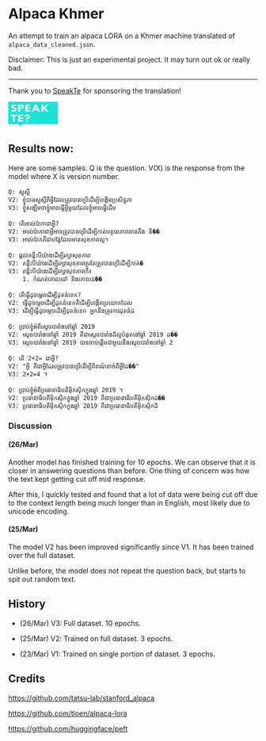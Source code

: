 # Alpaca Khmer

An attempt to train an alpaca LORA on a Khmer machine translated of `alpaca_data_cleaned.json`. 

Disclaimer: This is just an experimental project. It may turn out ok or really bad.

---

Thank you to [SpeakTe](https://www.speakte.com) for sponsoring the translation!

<img src="img/speakte-banner.png" width="100" height="50" alt-text="speakte-banner"/>

## Results now:

Here are some samples. Q is the question. V(X) is the response from the model where X is version number.

```
Q: សួស្តី
V2: ខ្ញុំបានសួស្តីពីអ្វីដែលត្រូវបានប្រើដើម្បីបង្កើនប្រសិទ្ធភា
V3: ខ្ញុំសង្ឃឹមថាខ្ញុំអាចធ្វើអ្វីមួយដែលខ្ញុំអាចធ្វើដើម

Q: តើអាល់ប៉ាកាជាអ្វី?
V2: អាល់ប៉ាកាជាអ្វីអាចត្រូវបានប្រើដើម្បីកាត់បន្ថយភាពតានតឹង និ��
V3: អាល់ប៉ាកគឺជាបន្លែដែលមានសុខភាពល្អ។

Q: ផ្តល់គន្លឹះបីយ៉ាងដើម្បីរក្សាសុខភាព
V2: គន្លឹះបីយ៉ាងដើម្បីរក្សាសុខភាពគួរតែត្រូវបានប្រើដើម្បីកាត់�
V3: គន្លឹះបីយ៉ាងដើម្បីរក្សាសុខភាពគឺ៖
    1. កំណត់គោលដៅ និងគោលដ��

Q: តើធ្វើដូចម្តេចដើម្បីដុតនំខេក?
V2: ធ្វើដូចម្តេចដើម្បីដុតនំខេកគឺដើម្បីបង្កើតប្រយោគដែល
V3: ដើម្បីធ្វើដូចម្តេចដើម្បីដុតនំខេក អ្នកនឹងត្រូវការដុតនំដ

Q: ប្រាប់ខ្ញុំអំពីស្តេចបារាំងនៅឆ្នាំ 2019
V2: ស្តេចបារាំងនៅឆ្នាំ 2019 គឺជាស្តេចបារាំងដ៏ល្អបំផុតនៅឆ្នាំ 2019 ដ��
V3: ស្តេចបារាំងនៅឆ្នាំ 2019 បានចាប់ផ្តើមជាមួយនឹងស្តេចបារាំងនៅឆ្នាំ 2

Q: តើ 2+2= ជាអ្វី?
V2: "អ្វី គឺជាអ្វីដែលត្រូវបានប្រើដើម្បីពិពណ៌នាអំពីអ្វីដែ��"
V3: 2+2=4 ។

Q: ប្រាប់ខ្ញុំអំពីប្រធានាធិបតីម៉ិកស៊ិកក្នុងឆ្នាំ 2019 ។
V2: ប្រធានាធិបតីម៉ិកស៊ិកក្នុងឆ្នាំ 2019 គឺជាប្រធានាធិបតីម៉ិកស៊ិកដ��
V3: ប្រធានាធិបតីម៉ិកស៊ិកក្នុងឆ្នាំ 2019 គឺជាប្រធានាធិបតីម៉ិកស៊ិកដ៏
```


### Discussion

#### (26/Mar)

Another model has finished training for 10 epochs. We can observe that it is closer in answering questions than before. One thing of concern was how the text kept getting cut off mid response.

After this, I quickly tested and found that a lot of data were being cut off due to the context length being much longer than in English, most likely due to unicode encoding.

#### (25/Mar)

The model V2 has been improved significantly since V1. It has been trained over the full dataset.

Unlike before, the model does not repeat the question back, but starts to spit out random text.

## History

- (26/Mar) V3: Full dataset. 10 epochs.

- (25/Mar) V2: Trained on full dataset. 3 epochs.

- (23/Mar) V1: Trained on single portion of dataset. 3 epochs.

## Credits
https://github.com/tatsu-lab/stanford_alpaca

https://github.com/tloen/alpaca-lora

https://github.com/huggingface/peft